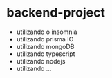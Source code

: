 # backend-project

- utilizando o insomnia
- utilizando prisma IO
- utilizando mongoDB
- utilizando typescript
- utilizando nodejs
- utilizando ...